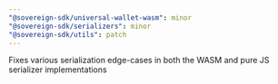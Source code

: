 ```yaml
---
"@sovereign-sdk/universal-wallet-wasm": minor
"@sovereign-sdk/serializers": minor
"@sovereign-sdk/utils": patch
---
```


Fixes various serialization edge-cases in both the WASM and pure JS serializer implementations
